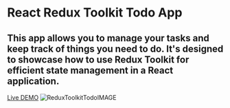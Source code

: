 # React Redux Toolkit Todo App
## This app allows you to manage your tasks and keep track of things you need to do. It's designed to showcase how to use Redux Toolkit for efficient state management in a React application.
[Live DEMO](https://giorgigok.github.io/React-Todo-Redux-GG/)
![ReduxToolkitTodoIMAGE](https://i.imgur.com/KoTcWdu.png)
